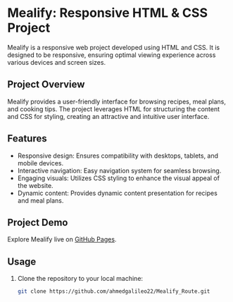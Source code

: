 # Mealify: Responsive HTML & CSS Project

Mealify is a responsive web project developed using HTML and CSS. It is designed to be responsive, ensuring optimal viewing experience across various devices and screen sizes.

## Project Overview

Mealify provides a user-friendly interface for browsing recipes, meal plans, and cooking tips. The project leverages HTML for structuring the content and CSS for styling, creating an attractive and intuitive user interface.

## Features

- Responsive design: Ensures compatibility with desktops, tablets, and mobile devices.
- Interactive navigation: Easy navigation system for seamless browsing.
- Engaging visuals: Utilizes CSS styling to enhance the visual appeal of the website.
- Dynamic content: Provides dynamic content presentation for recipes and meal plans.

## Project Demo

Explore Mealify live on [GitHub Pages](https://ahmedgalileo22.github.io/Mealify_Route/).

## Usage

1. Clone the repository to your local machine:

   ```bash
   git clone https://github.com/ahmedgalileo22/Mealify_Route.git
